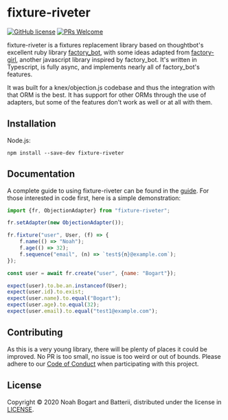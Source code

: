 # fixture-riveter

[![GitHub license](https://img.shields.io/badge/license-MIT-blue.svg)](https://github.com/Batterii/fixture-riveter/blob/master/LICENSE)
[![PRs Welcome](https://img.shields.io/badge/PRs-welcome-brightgreen.svg?style=flat-square)](http://makeapullrequest.com)

fixture-riveter is a fixtures replacement library based on thoughtbot's excellent ruby
library [factory_bot][factory_bot], with some ideas adapted from
[factory-girl][factory-girl], another javascript library inspired by factory_bot. It's
written in Typescript, is fully async, and implements nearly all of factory_bot's
features.

[factory_bot]: https://github.com/thoughtbot/factory_bot/
[factory-girl]: https://github.com/simonexmachina/factory-girl

It was built for a knex/objection.js codebase and thus the integration with that ORM is
the best. It has support for other ORMs through the use of adapters, but some of the
features don't work as well or at all with them.

## Installation

Node.js:

```
npm install --save-dev fixture-riveter
```

## Documentation

A complete guide to using fixture-riveter can be found in the [guide][guide]. For those
interested in code first, here is a simple demonstration:

[guide]: https://batterii.github.io/fixture-riveter

```javascript
import {fr, ObjectionAdapter} from "fixture-riveter";

fr.setAdapter(new ObjectionAdapter());

fr.fixture("user", User, (f) => {
    f.name(() => "Noah");
    f.age(() => 32);
    f.sequence("email", (n) => `test${n}@example.com`);
});

const user = await fr.create("user", {name: "Bogart"});

expect(user).to.be.an.instanceof(User);
expect(user.id).to.exist;
expect(user.name).to.equal("Bogart");
expect(user.age).to.equal(32);
expect(user.email).to.equal("test1@example.com");
```

## Contributing

As this is a very young library, there will be plenty of places it could be improved. No
PR is too small, no issue is too weird or out of bounds. Please adhere to our [Code of
Conduct][coc] when participating with this project.

[coc]: CODE_OF_CONDUCT.md

## License

Copyright © 2020 Noah Bogart and Batterii, distributed under the license in
[LICENSE](LICENSE).
